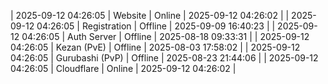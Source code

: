 | 2025-09-12 04:26:05 | Website | Online | 2025-09-12 04:26:02 |
| 2025-09-12 04:26:05 | Registration | Offline | 2025-09-09 16:40:23 |
| 2025-09-12 04:26:05 | Auth Server | Offline | 2025-08-18 09:33:31 |
| 2025-09-12 04:26:05 | Kezan (PvE) | Offline | 2025-08-03 17:58:02 |
| 2025-09-12 04:26:05 | Gurubashi (PvP) | Offline | 2025-08-23 21:44:06 |
| 2025-09-12 04:26:05 | Cloudflare | Online | 2025-09-12 04:26:02 |
